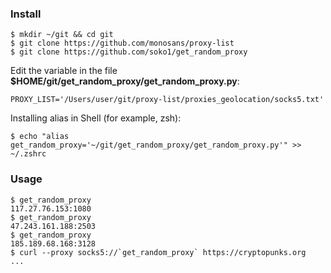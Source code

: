 ### Install

```
$ mkdir ~/git && cd git
$ git clone https://github.com/monosans/proxy-list
$ git clone https://github.com/soko1/get_random_proxy
```

Edit the variable in the file **$HOME/git/get_random_proxy/get_random_proxy.py**:

```
PROXY_LIST='/Users/user/git/proxy-list/proxies_geolocation/socks5.txt'
```

Installing alias in Shell (for example, zsh):

```
$ echo "alias get_random_proxy='~/git/get_random_proxy/get_random_proxy.py'" >> ~/.zshrc
```

### Usage

```
$ get_random_proxy                        
117.27.76.153:1080
$ get_random_proxy
47.243.161.188:2503
$ get_random_proxy
185.189.68.168:3128
$ curl --proxy socks5://`get_random_proxy` https://cryptopunks.org
...
```
